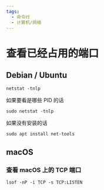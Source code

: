 ```yaml
---
tags:
  - 命令行
  - 计算机/网络
---
```

# 查看已经占用的端口

## Debian / Ubuntu

```shell
netstat -tnlp
```

如果要看是哪些 PID 的话

```shell
sudo netstat -tnlp
```

如果没有安装的话

```shell
sudo apt install net-tools
```
## macOS

### 查看 macOS 上的 TCP 端口

```shell
lsof -nP -i TCP -s TCP:LISTEN
```
